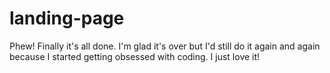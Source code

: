 # landing-page
Phew! Finally it's all done. I'm glad it's over but I'd still do it again and again because I started getting obsessed with coding. I just love it!